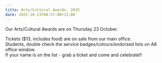 ```yaml
---
title: Arts/Cultural Awards, 2025
date: 2025-10-23T08:57:00+13:00
---
```

Our Arts/Cultural Awards are on Thursday 23 October.  

Tickets ($13, includes food) are on sale from our main office.  
Students, double check the service badges/colours/endorsed lists on A8 office window.  
If your name is on the list - grab a ticket and come and celebrate!!
